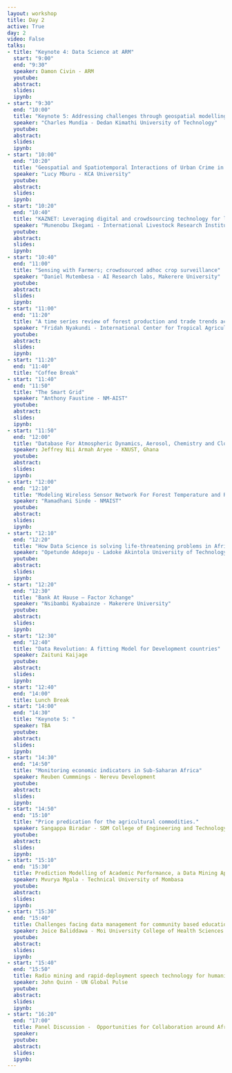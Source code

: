 ```yaml
---
layout: workshop
title: Day 2
active: True
day: 2
video: False
talks:
- title: "Keynote 4: Data Science at ARM"
  start: "9:00"
  end: "9:30"
  speaker: Damon Civin - ARM
  youtube:
  abstract:
  slides:
  ipynb:
- start: "9:30"
  end: "10:00"
  title: "Keynote 5: Addressing challenges through geospatial modelling in Kenya"
  speaker: "Charles Mundia - Dedan Kimathi University of Technology"
  youtube:
  abstract:
  slides:
  ipynb:
- start: "10:00"
  end: "10:20"
  title: "Geospatial and Spatiotemporal Interactions of Urban Crime in Nairobi Kenya"
  speaker: "Lucy Mburu - KCA University"
  youtube:
  abstract:
  slides:
  ipynb:
- start: "10:20"
  end: "10:40"
  title: "KAZNET: Leveraging digital and crowdsourcing technology for livestock market data collection"
  speaker: "Munenobu Ikegami - International Livestock Research Institute"
  youtube:
  abstract:
  slides:
  ipynb:
- start: "10:40"
  end: "11:00"
  title: "Sensing with Farmers; crowdsourced adhoc crop surveillance"
  speaker: "Daniel Mutembesa - AI Research labs, Makerere University"
  youtube:
  abstract:
  slides:
  ipynb:
- start: "11:00"
  end: "11:20"
  title: "A time series review of forest production and trade trends across the tropical region"
  speaker: "Fridah Nyakundi - International Center for Tropical Agriculture - CIAT"
  youtube:
  abstract:
  slides:
  ipynb:
- start: "11:20"
  end: "11:40"
  title: "Coffee Break"
- start: "11:40"
  end: "11:50"
  title: "The Smart Grid" 
  speaker: "Anthony Faustine - NM-AIST"
  youtube:
  abstract:
  slides:
  ipynb:
- start: "11:50"
  end: "12:00"
  title: "Database For Atmospheric Dynamics, Aerosol, Chemistry and Cloud Interactions over Southern West Africa"
  speaker: Jeffrey Nii Armah Aryee - KNUST, Ghana
  youtube:
  abstract:
  slides:
  ipynb:
- start: "12:00"
  end: "12:10"
  title: "Modeling Wireless Sensor Network For Forest Temperature and Relative Humidity Monitoring in Usambara Mountains - A review"
  speaker: "Ramadhani Sinde - NMAIST"
  youtube:
  abstract:
  slides:
  ipynb:
- start: "12:10"
  end: "12:20"
  title: "How Data Science is solving life-threatening problems in Africa plus the way forward"
  speaker: "Opetunde Adepoju - Ladoke Akintola University of Technology"
  youtube:
  abstract:
  slides:
  ipynb:
- start: "12:20"
  end: "12:30"
  title: "Bank At Hause – Factor Xchange"
  speaker: "Nsibambi Kyabainze - Makerere University"
  youtube:
  abstract:
  slides:
  ipynb:
- start: "12:30"
  end: "12:40"
  title: "Data Revolution: A fitting Model for Development countries"
  speaker: Zaituni Kaijage
  youtube:
  abstract:
  slides:
  ipynb:
- start: "12:40"
  end: "14:00"
  title: Lunch Break
- start: "14:00"
  end: "14:30"
  title: "Keynote 5: "
  speaker: TBA
  youtube:
  abstract:
  slides:
  ipynb:
- start: "14:30"
  end: "14:50"
  title: "Monitoring economic indicators in Sub-Saharan Africa"
  speaker: Reuben Cummmings - Nerevu Development
  youtube:
  abstract:
  slides:
  ipynb:
- start: "14:50"
  end: "15:10"
  title: "Price predication for the agricultural commodities."
  speaker: Sangappa Biradar - SDM College of Engineering and Technology
  youtube:
  abstract:
  slides:
  ipynb:
- start: "15:10"
  end: "15:30"
  title: Prediction Modelling of Academic Performance, a Data Mining Approach
  speaker: Mvurya Mgala - Technical University of Mombasa
  youtube:
  abstract:
  slides:
  ipynb:
- start: "15:30"
  end: "15:40"
  title: Challenges facing data management for community based education and services programs
  speaker: Joice Baliddawa - Moi University College of Health Sciences
  youtube:
  abstract:
  slides:
  ipynb:
- start: "15:40"
  end: "15:50"
  title: Radio mining and rapid-deployment speech technology for humanitarian early warning in Uganda
  speaker: John Quinn - UN Global Pulse
  youtube:
  abstract:
  slides:
  ipynb:
- start: "16:20"
  end: "17:00"
  title: Panel Discussion -  Opportunities for Collaboration around Africa
  speaker: 
  youtube:
  abstract:
  slides:
  ipynb:
---
```


